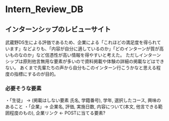 # Intern_Review_DB

## インターンシップのレビューサイト

武蔵野DS生による評価であるため、企業による「これほどの満足度を得られています」などよりも、「内容が自分に適しているのか」「どのインターンが質が高いものなのか」など信憑性が高い情報を得やすいと考えた。
ただしインターンシップは原則他言無用な要素が多いので資料掲載や体験の詳細の掲載などはできない。
あくまで先輩たちの声から自分もこのインターン行こうかなと思える程度の指標にするのが目的。

### 必要そうな要素
・「生徒」  → (掲載はしない要素 氏名, 学籍番号), 学年, 選択したコース, 興味のあること
・「企業」→ 企業名, 評価, 実施日数, 内容について(本文, 他言できる範囲程度のもの), 企業リンク ← POSTに当てる要素?
